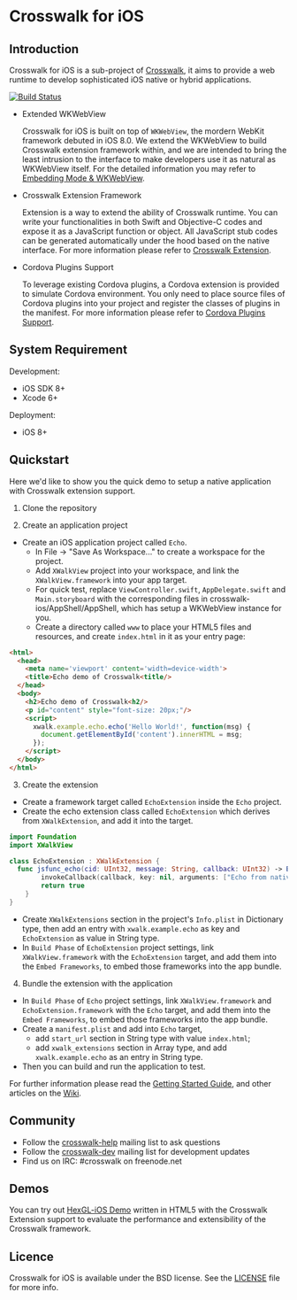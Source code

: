 # Crosswalk for iOS

## Introduction
Crosswalk for iOS is a sub-project of [Crosswalk](https://crosswalk-project.org/), it aims to provide a web runtime to develop sophisticated iOS native or hybrid applications.

[![Build Status](https://travis-ci.org/crosswalk-project/crosswalk-ios.svg?branch=master)](https://travis-ci.org/crosswalk-project/crosswalk-ios)


* Extended WKWebView

  Crosswalk for iOS is built on top of `WKWebView`, the mordern WebKit framework debuted in iOS 8.0. We extend the WKWebView to build Crosswalk extension framework within, and we are intended to bring the least intrusion to the interface to make developers use it as natural as WKWebView itself. For the detailed information you may refer to [Embedding Mode & WKWebView](https://github.com/crosswalk-project/crosswalk-ios/wiki/Embedding-Mode-&-Native-APIs).

* Crosswalk Extension Framework

  Extension is a way to extend the ability of Crosswalk runtime. You can write your functionalities in both Swift and Objective-C codes and expose it as a JavaScript function or object. All JavaScript stub codes can be generated automatically under the hood based on the native interface. For more information please refer to [Crosswalk Extension](https://github.com/crosswalk-project/crosswalk-ios/wiki/Extensions).

* Cordova Plugins Support

  To leverage existing Cordova plugins, a Cordova extension is provided to simulate Cordova environment. You only need to place source files of Cordova plugins into your project and register the classes of plugins in the manifest. For more information please refer to [Cordova Plugins Support](https://github.com/crosswalk-project/crosswalk-ios/wiki/Cordova-Plugin-Support).

## System Requirement
Development:
* iOS SDK 8+
* Xcode 6+

Deployment:
* iOS 8+

## Quickstart
Here we'd like to show you the quick demo to setup a native application with Crosswalk extension support.

1. Clone the repository

2. Create an application project
  * Create an iOS application project called `Echo`.
    * In File -> "Save As Workspace..." to create a workspace for the project.
    * Add `XWalkView` project into your workspace, and link the `XWalkView.framework` into your app target.
    * For quick test, replace `ViewController.swift`, `AppDelegate.swift` and `Main.storyboard` with the corresponding files in crosswalk-ios/AppShell/AppShell, which has setup a WKWebView instance for you.
    * Create a directory called `www` to place your HTML5 files and resources, and create `index.html` in it as your entry page:
  ```html
  <html>
    <head>
      <meta name='viewport' content='width=device-width'>
      <title>Echo demo of Crosswalk<title/>
    </head>
    <body>
      <h2>Echo demo of Crosswalk<h2/>
      <p id="content" style="font-size: 20px;"/>
      <script>
        xwalk.example.echo.echo('Hello World!', function(msg) {
          document.getElementById('content').innerHTML = msg;
        });
      </script>
    </body>
  </html>
  ```

3. Create the extension
  * Create a framework target called `EchoExtension` inside the `Echo` project.
  * Create the echo extension class called `EchoExtension` which derives from `XWalkExtension`, and add it into the target.
  ```swift
  import Foundation
  import XWalkView

  class EchoExtension : XWalkExtension {
    func jsfunc_echo(cid: UInt32, message: String, callback: UInt32) -> Bool {
          invokeCallback(callback, key: nil, arguments: ["Echo from native: " + message])
          return true
      }
  }
  ```
  * Create `XWalkExtensions` section in the project's `Info.plist` in Dictionary type, then add an entry with `xwalk.example.echo` as key and `EchoExtension` as value in String type.
  * In `Build Phase` of `EchoExtension` project settings, link `XWalkView.framework` with the `EchoExtension` target, and add them into the `Embed Frameworks`, to embed those frameworks into the app bundle.

4. Bundle the extension with the application
  * In `Build Phase` of `Echo` project settings, link `XWalkView.framework` and `EchoExtension.framework` with the `Echo` target, and add them into the `Embed Frameworks`, to embed those frameworks into the app bundle.
  * Create a `manifest.plist` and add into `Echo` target,
    * add `start_url` section in String type with value `index.html`;
    * add `xwalk_extensions` section in Array type, and add `xwalk.example.echo` as an entry in String type.
  * Then you can build and run the application to test.

For further information please read the [Getting Started Guide](https://github.com/crosswalk-project/crosswalk-ios/wiki/Getting-Started-With-Crosswalk-for-iOS), and other articles on the [Wiki](https://github.com/crosswalk-project/crosswalk-ios/wiki).

## Community
* Follow the [crosswalk-help](https://lists.crosswalk-project.org/mailman/listinfo/crosswalk-help) mailing list to ask questions
* Follow the [crosswalk-dev](https://lists.crosswalk-project.org/mailman/listinfo/crosswalk-dev) mailing list for development updates
* Find us on IRC: #crosswalk on freenode.net

## Demos
You can try out [HexGL-iOS Demo](https://github.com/jondong/HexGL-iOS) written in HTML5 with the Crosswalk Extension support to evaluate the performance and extensibility of the Crosswalk framework.

## Licence
Crosswalk for iOS is available under the BSD license. See the [LICENSE](https://github.com/crosswalk-project/crosswalk-ios/blob/master/LICENSE) file for more info.

